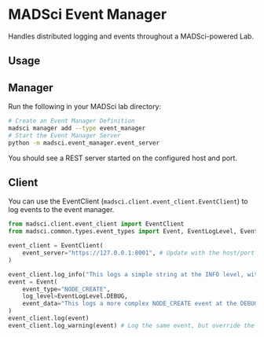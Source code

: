 # MADSci Event Manager

Handles distributed logging and events throughout a MADSci-powered Lab.

## Usage

## Manager

Run the following in your MADSci lab directory:

```bash
# Create an Event Manager Definition
madsci manager add --type event_manager
# Start the Event Manager Server
python -m madsci.event_manager.event_server
```

You should see a REST server started on the configured host and port.

## Client

You can use the EventClient (`madsci.client.event_client.EventClient`) to log events to the event manager.

```python
from madsci.client.event_client import EventClient
from madsci.common.types.event_types import Event, EventLogLevel, EventType

event_client = EventClient(
    event_server="https://127.0.0.1:8001", # Update with the host/port you configured for your EventManager server
)

event_client.log_info("This logs a simple string at the INFO level, with event_type LOG_INFO")
event = Event(
    event_type="NODE_CREATE",
    log_level=EventLogLevel.DEBUG,
    event_data="This logs a more complex NODE_CREATE event at the DEBUG level. The event_data field should contain relevant data about the event (in this case, something like the NodeDefinition, for instance)"
)
event_client.log(event)
event_client.log_warning(event) # Log the same event, but override the log level.
```
